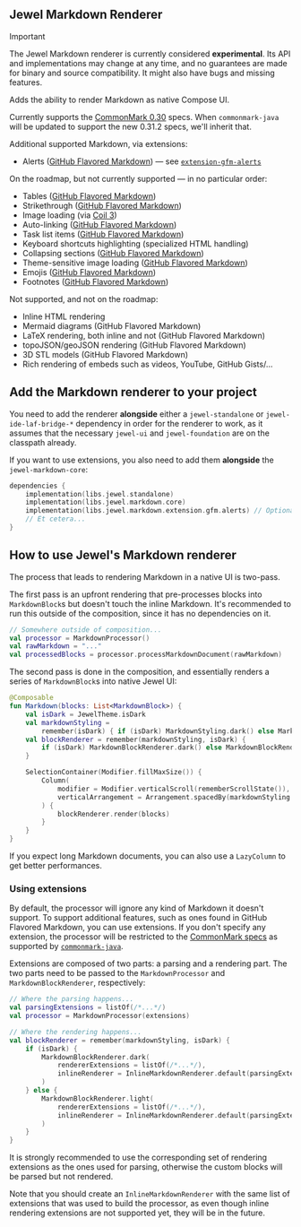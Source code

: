 ## Jewel Markdown Renderer

> [!IMPORTANT]
> The Jewel Markdown renderer is currently considered **experimental**. Its API and implementations may change at any
> time, and no guarantees are made for binary and source compatibility. It might also have bugs and missing features.

Adds the ability to render Markdown as native Compose UI.

Currently supports the [CommonMark 0.30](https://spec.commonmark.org/0.30/) specs. When `commonmark-java` will be
updated to support the new 0.31.2 specs, we'll inherit that.

Additional supported Markdown, via extensions:

* Alerts ([GitHub Flavored Markdown][alerts-specs]) — see [`extension-gfm-alerts`](extension-gfm-alerts)

[alerts-specs]: https://github.com/orgs/community/discussions/16925

On the roadmap, but not currently supported — in no particular order:

* Tables ([GitHub Flavored Markdown](https://github.github.com/gfm/#tables-extension-))
* Strikethrough ([GitHub Flavored Markdown](https://github.github.com/gfm/#strikethrough-extension-))
* Image loading (via [Coil 3](https://coil-kt.github.io/coil/upgrading_to_coil3/))
* Auto-linking ([GitHub Flavored Markdown](https://github.github.com/gfm/#autolinks-extension-))
* Task list items ([GitHub Flavored Markdown](https://github.github.com/gfm/#task-list-items-extension-))
* Keyboard shortcuts highlighting (specialized HTML handling)
* Collapsing sections ([GitHub Flavored Markdown][details-specs])
* Theme-sensitive image loading ([GitHub Flavored Markdown][dark-mode-pics-specs])
* Emojis ([GitHub Flavored Markdown][emoji-specs])
* Footnotes ([GitHub Flavored Markdown][footnotes-specs])

[details-specs]: https://docs.github.com/en/get-started/writing-on-github/working-with-advanced-formatting/organizing-information-with-collapsed-sections

[dark-mode-pics-specs]: https://docs.github.com/en/get-started/writing-on-github/getting-started-with-writing-and-formatting-on-github/basic-writing-and-formatting-syntax#specifying-the-theme-an-image-is-shown-to

[emoji-specs]: https://docs.github.com/en/get-started/writing-on-github/getting-started-with-writing-and-formatting-on-github/basic-writing-and-formatting-syntax#using-emojis

[footnotes-specs]: https://docs.github.com/en/get-started/writing-on-github/getting-started-with-writing-and-formatting-on-github/basic-writing-and-formatting-syntax#footnotes

Not supported, and not on the roadmap:

* Inline HTML rendering
* Mermaid diagrams (GitHub Flavored Markdown)
* LaTeX rendering, both inline and not (GitHub Flavored Markdown)
* topoJSON/geoJSON rendering (GitHub Flavored Markdown)
* 3D STL models (GitHub Flavored Markdown)
* Rich rendering of embeds such as videos, YouTube, GitHub Gists/...

## Add the Markdown renderer to your project

You need to add the renderer **alongside** either a `jewel-standalone` or `jewel-ide-laf-bridge-*` dependency in order
for the renderer to work, as it assumes that the necessary `jewel-ui` and `jewel-foundation` are on the classpath 
already.

If you want to use extensions, you also need to add them **alongside** the `jewel-markdown-core`:

```kotlin
dependencies {
    implementation(libs.jewel.standalone)
    implementation(libs.jewel.markdown.core)
    implementation(libs.jewel.markdown.extension.gfm.alerts) // Optional
    // Et cetera...
}
```

## How to use Jewel's Markdown renderer

The process that leads to rendering Markdown in a native UI is two-pass.

The first pass is an upfront rendering that pre-processes blocks into `MarkdownBlock`s but doesn't touch the inline
Markdown. It's recommended to run this outside of the composition, since it has no dependencies on it.

```kotlin
// Somewhere outside of composition...
val processor = MarkdownProcessor()
val rawMarkdown = "..."
val processedBlocks = processor.processMarkdownDocument(rawMarkdown)
```

The second pass is done in the composition, and essentially renders a series of `MarkdownBlock`s into native Jewel UI:

```kotlin
@Composable
fun Markdown(blocks: List<MarkdownBlock>) {
    val isDark = JewelTheme.isDark
    val markdownStyling =
        remember(isDark) { if (isDark) MarkdownStyling.dark() else MarkdownStyling.light() }
    val blockRenderer = remember(markdownStyling, isDark) {
        if (isDark) MarkdownBlockRenderer.dark() else MarkdownBlockRenderer.light()
    }

    SelectionContainer(Modifier.fillMaxSize()) {
        Column(
            modifier = Modifier.verticalScroll(rememberScrollState()),
            verticalArrangement = Arrangement.spacedBy(markdownStyling.blockVerticalSpacing),
        ) {
            blockRenderer.render(blocks)
        }
    }
}
```

If you expect long Markdown documents, you can also use a `LazyColumn` to get better performances.

### Using extensions

By default, the processor will ignore any kind of Markdown it doesn't support. To support additional features, such as
ones found in GitHub Flavored Markdown, you can use extensions. If you don't specify any extension, the processor will
be restricted to the [CommonMark specs](https://specs.commonmark.org) as supported by
[`commonmark-java`](https://github.com/commonmark/commonmark-java).

Extensions are composed of two parts: a parsing and a rendering part. The two parts need to be passed to the
`MarkdownProcessor` and `MarkdownBlockRenderer`, respectively:

```kotlin
// Where the parsing happens...
val parsingExtensions = listOf(/*...*/)
val processor = MarkdownProcessor(extensions)

// Where the rendering happens...
val blockRenderer = remember(markdownStyling, isDark) {
    if (isDark) {
        MarkdownBlockRenderer.dark(
            rendererExtensions = listOf(/*...*/),
            inlineRenderer = InlineMarkdownRenderer.default(parsingExtensions),
        )
    } else {
        MarkdownBlockRenderer.light(
            rendererExtensions = listOf(/*...*/),
            inlineRenderer = InlineMarkdownRenderer.default(parsingExtensions),
        )
    }
}
```

It is strongly recommended to use the corresponding set of rendering extensions as the ones used for parsing, otherwise
the custom blocks will be parsed but not rendered.

Note that you should create an `InlineMarkdownRenderer` with the same list of extensions that was used to build the
processor, as even though inline rendering extensions are not supported yet, they will be in the future.
